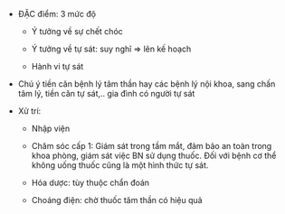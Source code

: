 - ĐẶC điểm: 3 mức độ  
	- Ý tưởng về sự chết chóc  
	- Ý tưởng về tự sát: suy nghĩ => lên kế hoạch  
	- Hành vi tự sát  
- Chú ý tiền căn bệnh lý tâm thần hay các bệnh lý nội khoa, sang chấn tâm lý, tiền căn tự sát,.. gia đình có người tự sát  
- Xử trí:  
	- Nhập viện  
	- Chăm sóc cấp 1: Giám sát trong tầm mắt, đảm bảo an toàn trong khoa phòng, giám sát việc BN sử dụng thuốc. Đối với bệnh cơ thể không uống thuốc cũng là một hình thức tự sát.  
	- Hóa dược: tùy thuộc chẩn đoán  
	- Choáng điện: chờ thuốc tâm thần có hiệu quả  
  
